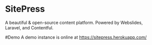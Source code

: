 # SitePress
A beautiful &amp; open-source content platform. Powered by Webslides, Laravel, and Contentful.

#Demo
A demo instance is online at https://sitepress.herokuapp.com/
